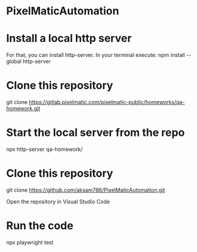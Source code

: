 # PixelMaticAutomation

# Install a local http server

For that, you can install http-server. In your terminal execute:
  npm install --global http-server

# Clone this repository
  git clone https://gitlab.pixelmatic.com/pixelmatic-public/homeworks/qa-homework.git

# Start the local server from the repo
  npx http-server qa-homework/
  
# Clone this repository
  git clone https://github.com/aksam786/PixelMaticAutomation.git

Open the repository in Visual Studio Code

# Run the code
  npx playwright test
  
